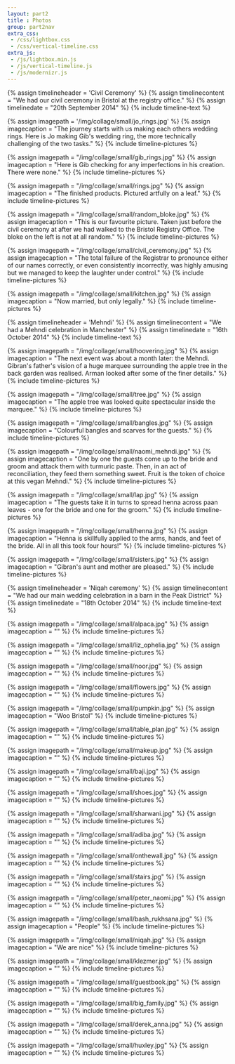 ```yaml
---
layout: part2
title : Photos
group: part2nav
extra_css:
 - /css/lightbox.css
 - /css/vertical-timeline.css
extra_js:
 - /js/lightbox.min.js
 - /js/vertical-timeline.js
 - /js/modernizr.js
---
```




<section id="cd-timeline" class="cd-container">

<div id="civilceremony"></div>
{% assign timelineheader = 'Civil Ceremony' %}
{% assign timelinecontent = "We had our civil ceremony in Bristol at the registry office." %}
{% assign timelinedate = "20th September 2014" %}
{% include timeline-text %}

{% assign imagepath = '/img/collage/small/jo_rings.jpg' %}
{% assign imagecaption = "The journey starts with us making each others wedding rings. Here is Jo making Gib's wedding ring, the more technically challenging of the two tasks." %}
{% include timeline-pictures %}

{% assign imagepath = "/img/collage/small/gib_rings.jpg" %}
{% assign imagecaption = "Here is Gib checking for any imperfections in his creation. There were none." %}
{% include timeline-pictures %}

{% assign imagepath = "/img/collage/small/rings.jpg" %}
{% assign imagecaption = "The finished products. Pictured artfully on a leaf." %}
{% include timeline-pictures %}

{% assign imagepath = "/img/collage/small/random_bloke.jpg" %}
{% assign imagecaption = "This is our favourite picture. Taken just before the civil ceremony at after we had walked to the Bristol Registry Office. The bloke on the left is not at all random." %}
{% include timeline-pictures %}

{% assign imagepath = "/img/collage/small/civil_ceremony.jpg" %}
{% assign imagecaption = "The total failure of the Registrar to pronounce either of our names correctly, or even consistently incorrectly, was highly amusing but we managed to keep the laughter under control." %}
{% include timeline-pictures %}

{% assign imagepath = "/img/collage/small/kitchen.jpg" %}
{% assign imagecaption = "Now married, but only legally." %}
{% include timeline-pictures %}

<div id="mehndi"></div>
{% assign timelineheader = 'Mehndi' %}
{% assign timelinecontent = "We had a Mehndi celebration in Manchester" %}
{% assign timelinedate = "16th October 2014" %}
{% include timeline-text %}


{% assign imagepath = "/img/collage/small/hoovering.jpg" %}
{% assign imagecaption = "The next event was about a month later: the Mehndi. Gibran's father's vision of a huge marquee surrounding the apple tree in the back garden was realised. Arman looked after some of the finer details." %}
{% include timeline-pictures %}

{% assign imagepath = "/img/collage/small/tree.jpg" %}
{% assign imagecaption = "The apple tree was looked quite spectacular inside the marquee." %}
{% include timeline-pictures %}

{% assign imagepath = "/img/collage/small/bangles.jpg" %}
{% assign imagecaption = "Colourful bangles and scarves for the guests." %}
{% include timeline-pictures %}

{% assign imagepath = "/img/collage/small/naomi_mehndi.jpg" %}
{% assign imagecaption = "One by one the guests come up to the bride and groom and attack them with turmuric paste. Then, in an act of reconciliation, they feed them something sweet. Fruit is the token of choice at this vegan Mehndi." %}
{% include timeline-pictures %}

{% assign imagepath = "/img/collage/small/lap.jpg" %}
{% assign imagecaption = "The guests take it in turns to spread henna across paan leaves - one for the bride and one for the groom." %}
{% include timeline-pictures %}

{% assign imagepath = "/img/collage/small/henna.jpg" %}
{% assign imagecaption = "Henna is skillfully applied to the arms, hands, and feet of the bride. All in all this took four hours!" %}
{% include timeline-pictures %}

{% assign imagepath = "/img/collage/small/sisters.jpg" %}
{% assign imagecaption = "Gibran's aunt and mother are pleased." %}
{% include timeline-pictures %}

<div id="wedding"></div>
{% assign timelineheader = 'Niqah ceremony' %}
{% assign timelinecontent = "We had our main wedding celebration in a barn in the Peak District" %}
{% assign timelinedate = "18th October 2014" %}
{% include timeline-text %}


{% assign imagepath = "/img/collage/small/alpaca.jpg" %}
{% assign imagecaption = "" %}
{% include timeline-pictures %}

{% assign imagepath = "/img/collage/small/liz_ophelia.jpg" %}
{% assign imagecaption = "" %}
{% include timeline-pictures %}

{% assign imagepath = "/img/collage/small/noor.jpg" %}
{% assign imagecaption = "" %}
{% include timeline-pictures %}

{% assign imagepath = "/img/collage/small/flowers.jpg" %}
{% assign imagecaption = "" %}
{% include timeline-pictures %}

{% assign imagepath = "/img/collage/small/pumpkin.jpg" %}
{% assign imagecaption = "Woo Bristol" %}
{% include timeline-pictures %}

{% assign imagepath = "/img/collage/small/table_plan.jpg" %}
{% assign imagecaption = "" %}
{% include timeline-pictures %}

{% assign imagepath = "/img/collage/small/makeup.jpg" %}
{% assign imagecaption = "" %}
{% include timeline-pictures %}

{% assign imagepath = "/img/collage/small/baji.jpg" %}
{% assign imagecaption = "" %}
{% include timeline-pictures %}

{% assign imagepath = "/img/collage/small/shoes.jpg" %}
{% assign imagecaption = "" %}
{% include timeline-pictures %}

{% assign imagepath = "/img/collage/small/sharwani.jpg" %}
{% assign imagecaption = "" %}
{% include timeline-pictures %}

{% assign imagepath = "/img/collage/small/adiba.jpg" %}
{% assign imagecaption = "" %}
{% include timeline-pictures %}

{% assign imagepath = "/img/collage/small/onthewall.jpg" %}
{% assign imagecaption = "" %}
{% include timeline-pictures %}

{% assign imagepath = "/img/collage/small/stairs.jpg" %}
{% assign imagecaption = "" %}
{% include timeline-pictures %}

{% assign imagepath = "/img/collage/small/peter_naomi.jpg" %}
{% assign imagecaption = "" %}
{% include timeline-pictures %}

{% assign imagepath = "/img/collage/small/bash_rukhsana.jpg" %}
{% assign imagecaption = "People" %}
{% include timeline-pictures %}

{% assign imagepath = "/img/collage/small/niqah.jpg" %}
{% assign imagecaption = "We are nice" %}
{% include timeline-pictures %}

{% assign imagepath = "/img/collage/small/klezmer.jpg" %}
{% assign imagecaption = "" %}
{% include timeline-pictures %}

{% assign imagepath = "/img/collage/small/guestbook.jpg" %}
{% assign imagecaption = "" %}
{% include timeline-pictures %}

{% assign imagepath = "/img/collage/small/big_family.jpg" %}
{% assign imagecaption = "" %}
{% include timeline-pictures %}

{% assign imagepath = "/img/collage/small/derek_anna.jpg" %}
{% assign imagecaption = "" %}
{% include timeline-pictures %}

{% assign imagepath = "/img/collage/small/huxley.jpg" %}
{% assign imagecaption = "" %}
{% include timeline-pictures %}

<div id="montclair"></div>


</section>
